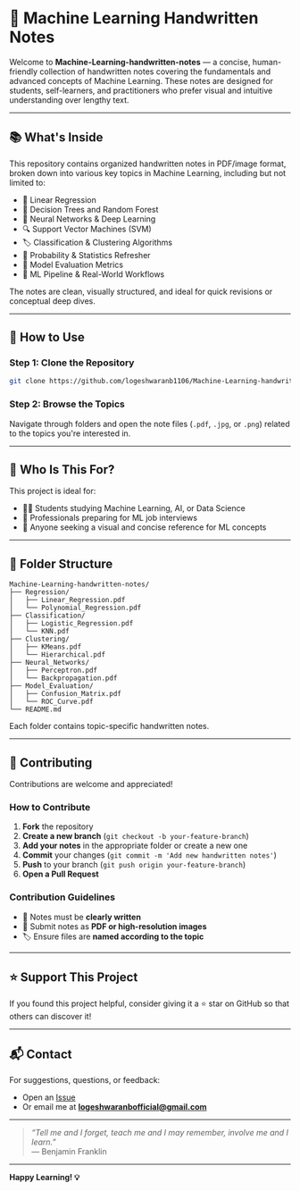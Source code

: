 # 🧠 Machine Learning Handwritten Notes

Welcome to **Machine-Learning-handwritten-notes** — a concise, human-friendly collection of handwritten notes covering the fundamentals and advanced concepts of Machine Learning. These notes are designed for students, self-learners, and practitioners who prefer visual and intuitive understanding over lengthy text.

---

## 📚 What's Inside

This repository contains organized handwritten notes in PDF/image format, broken down into various key topics in Machine Learning, including but not limited to:

- 🔢 Linear Regression
- 🌲 Decision Trees and Random Forest
- 🧠 Neural Networks & Deep Learning
- 🔍 Support Vector Machines (SVM)
- 🏷️ Classification & Clustering Algorithms
- 🧮 Probability & Statistics Refresher
- 🧰 Model Evaluation Metrics
- 🚀 ML Pipeline & Real-World Workflows

The notes are clean, visually structured, and ideal for quick revisions or conceptual deep dives.

---

## 📝 How to Use

### Step 1: Clone the Repository

```bash
git clone https://github.com/logeshwaranb1106/Machine-Learning-handwritten-notes.git
```

### Step 2: Browse the Topics

Navigate through folders and open the note files (`.pdf`, `.jpg`, or `.png`) related to the topics you're interested in.

---

## 👥 Who Is This For?

This project is ideal for:

- 🧑‍🎓 Students studying Machine Learning, AI, or Data Science
- 💼 Professionals preparing for ML job interviews
- 🧠 Anyone seeking a visual and concise reference for ML concepts

---

## 📁 Folder Structure

```plaintext
Machine-Learning-handwritten-notes/
├── Regression/
│   ├── Linear_Regression.pdf
│   └── Polynomial_Regression.pdf
├── Classification/
│   ├── Logistic_Regression.pdf
│   └── KNN.pdf
├── Clustering/
│   ├── KMeans.pdf
│   └── Hierarchical.pdf
├── Neural_Networks/
│   ├── Perceptron.pdf
│   └── Backpropagation.pdf
├── Model_Evaluation/
│   ├── Confusion_Matrix.pdf
│   └── ROC_Curve.pdf
└── README.md
```

Each folder contains topic-specific handwritten notes.

---

## 🤝 Contributing

Contributions are welcome and appreciated!

### How to Contribute

1. **Fork** the repository  
2. **Create a new branch** (`git checkout -b your-feature-branch`)  
3. **Add your notes** in the appropriate folder or create a new one  
4. **Commit** your changes (`git commit -m 'Add new handwritten notes'`)  
5. **Push** to your branch (`git push origin your-feature-branch`)  
6. **Open a Pull Request**

### Contribution Guidelines

- 📝 Notes must be **clearly written**
- 📄 Submit notes as **PDF or high-resolution images**
- 🏷️ Ensure files are **named according to the topic**

---

## ⭐ Support This Project

If you found this project helpful, consider giving it a ⭐ star on GitHub so that others can discover it!

---

## 📬 Contact

For suggestions, questions, or feedback:

- Open an [Issue](https://github.com/logeshwaranb1106/Machine-Learning-handwritten-notes/issues)
- Or email me at **logeshwaranbofficial@gmail.com**

---

> _“Tell me and I forget, teach me and I may remember, involve me and I learn.”_  
> — Benjamin Franklin

---

**Happy Learning! 💡**
